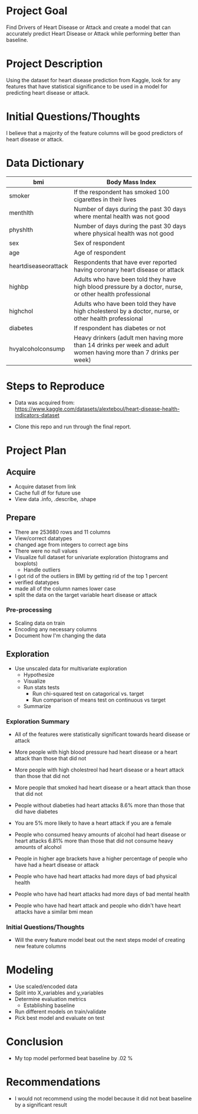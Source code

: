# Project Goal

Find Drivers of Heart Disease or Attack and create a model that can accurately predict Heart Disease or Attack while performing better than baseline.

# Project Description

Using the dataset for heart disease prediction from Kaggle, look for any features that have statistical significance to be used in a model for predicting heart disease or attack.

# Initial Questions/Thoughts

I believe that a majority of the feature columns will be good predictors of heart disease or attack.

# Data Dictionary

| bmi                  | Body Mass Index                                                                                                   |
|----------------------|-------------------------------------------------------------------------------------------------------------------|
| smoker               | If the respondent has smoked 100 cigarettes in their lives                                                        |
| menthlth             | Number of days during the past 30 days where mental health was not good                                           |
| physhlth             | Number of days during the past 30 days where physical health was not good                                         |
| sex                  | Sex of respondent                                                                                                 |
| age                  | Age of respondent                                                                                                 |
| heartdiseaseorattack | Respondents that have ever reported having coronary heart disease or attack                                       |
| highbp               | Adults who have been told they have high blood pressure by a doctor, nurse, or other health professional          |
| highchol             | Adults who have been told they have high cholesterol by a doctor, nurse, or other health professional             |
| diabetes             | If respondent has diabetes or not                                                                                 |
| hvyalcoholconsump    | Heavy drinkers (adult men having more than 14 drinks per week and adult women having more than 7 drinks per week) |

# Steps to Reproduce

- Data was acquired from: https://www.kaggle.com/datasets/alexteboul/heart-disease-health-indicators-dataset

- Clone this repo and run through the final report.

# Project Plan

## Acquire

- Acquire dataset from link
- Cache full df for future use
- View data .info, .describe, .shape

## Prepare
- There are 253680 rows and 11 columns
- View/correct datatypes
- changed age from integers to correct age bins
- There were no null values
- Visualize full dataset for univariate exploration (histograms and boxplots)
    - Handle outliers
- I got rid of the outliers in BMI by getting rid of the top 1 percent
- verified datatypes
- made all of the column names lower case
- split the data on the target variable heart disease or attack

### Pre-processing

- Scaling data on train
- Encoding any necessary columns 
- Document how I'm changing the data

## Exploration

- Use unscaled data for multivariate exploration
    - Hypothesize
    - Visualize
    - Run stats tests
        - Run chi-squared test on catagorical vs. target
        - Run comparison of means test on continuous vs target
    - Summarize

### Exploration Summary
- All of the features were statistically significant towards heard disease or attack

- More people with high blood pressure had heart disease or a heart attack than those that did not
- More people with high cholestreol had heart disease or a heart attack than those that did not
- More people that smoked had heart disease or a heart attack than those that did not
- People without diabeties had heart attacks 8.6% more than those that did have diabetes
- You are 5% more likely to have a heart attack if you are a female
- People who consumed heavy amounts of alcohol had heart disease or heart attacks 6.81% more than those that did not consume heavy amounts of alcohol

- People in higher age brackets have a higher percentage of people who have had a heart disease or attack
- People who have had heart attacks had more days of bad physical health
- People who have had heart attacks had more days of bad mental health
- People who have had heart attack and people who didn't have heart attacks have a similar bmi mean

### Initial Questions/Thoughts
- Will the every feature model beat out the next steps model of creating new feature columns

# Modeling

- Use scaled/encoded data
- Split into X_variables and y_variables
- Determine evaluation metrics
    - Establishing baseline
- Run different models on train/validate
- Pick best model and evaluate on test

# Conclusion
* My top model performed beat baseline by .02 %

# Recommendations
* I would not recommend using the model because it did not beat baseline by a significant result
